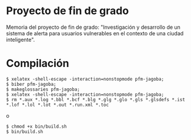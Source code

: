 # Proyecto de fin de grado #
Memoria del proyecto de fin de grado: "Investigación y desarrollo de un sistema de alerta para usuarios vulnerables en el contexto de una ciudad inteligente".

# Compilación #
```shell
$ xelatex -shell-escape -interaction=nonstopmode pfm-jagoba;
$ biber pfm-jagoba;
$ makeglossaries pfm-jagoba;
$ xelatex -shell-escape -interaction=nonstopmode pfm-jagoba;
$ rm *.aux *.log *.bbl *.bcf *.blg *.glg *.glo *.gls *.glsdefs *.ist *.lof *.lol *.lot *.out *.run.xml *.toc
```
o
```shell
$ chmod +x bin/build.sh
$ bin/build.sh
```
